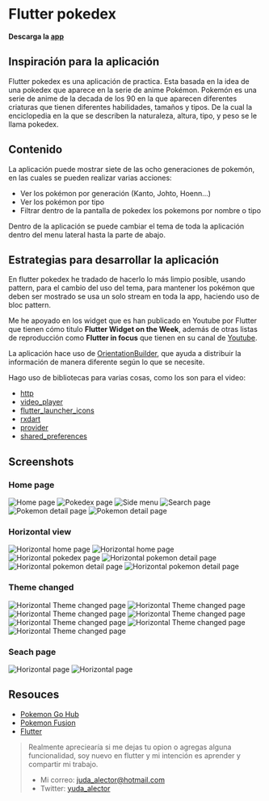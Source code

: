 # Flutter pokedex

**Descarga la 
[app](https://raw.githubusercontent.com/jalector/flutter_pokedex/master/repo/pokedex.apk)**
## Inspiración para la aplicación
Flutter pokedex es una aplicación de practica. Esta basada en la idea de una pokedex que aparece en la serie de anime Pokémon. Pokemón es una serie de anime de la decada de los 90 en la que aparecen diferentes criaturas que tienen diferentes habilidades, tamaños y tipos. De la cual la enciclopedia en la que se describen la naturaleza, altura, tipo, y peso se le llama pokedex. 

## Contenido
La aplicación puede mostrar siete de las ocho generaciones de pokemón, en las cuales se pueden realizar varias acciones: 

- Ver los pokémon por generación (Kanto, Johto, Hoenn...)
- Ver los pokémon por tipo
- Filtrar dentro de la pantalla de pokedex los pokemons por nombre o tipo

Dentro de la aplicación se puede cambiar el tema de toda la aplicación dentro del menu lateral hasta la parte de abajo. 

## Estrategias para desarrollar la aplicación

En flutter pokedex he tradado de hacerlo lo más limpio posible, usando pattern, para el cambio del uso del tema, para mantener los pokémon que deben ser mostrado se usa un solo stream en toda la app, haciendo uso de bloc pattern. 

Me he apoyado en los widget que es han publicado en Youtube por Flutter que tienen cómo titulo **Flutter Widget on the Week**, además de otras listas de reproducción como **Flutter in focus** que tienen en su canal de [Youtube](https://www.youtube.com/flutterdev).  

La aplicación hace uso de [OrientationBuilder](https://api.flutter.dev/flutter/widgets/OrientationBuilder-class.html), que ayuda a distribuir la información de manera diferente según lo que se necesite.

Hago uso de bibliotecas para varias cosas, como los son para el video: 
- [http](https://pub.dev/packages/http)
- [video_player](https://pub.dev/packages/video_player)
- [flutter_launcher_icons](https://pub.dev/packages/flutter_launcher_icons)
- [rxdart](https://pub.dev/packages/rxdart)
- [provider](https://pub.dev/packages/provider)
- [shared_preferences](https://pub.dev/packages/shared_preferences)


## Screenshots
### Home page
![Home page](repo/image01.png)
![Pokedex page](repo/image02.png)
![Side menu](repo/image03.png)
![Search page](repo/image04.png)
![Pokemon detail page](repo/image05.png)
![Pokemon detail page](repo/image06.png)

### Horizontal view
![Horizontal home page](repo/image07.png)
![Horizontal home page](repo/image08.png)
![Horizontal pokedex page](repo/image09.png)
![Horizontal pokemon detail page](repo/image10.png)
![Horizontal pokemon detail page](repo/image11.png)
![Horizontal pokemon detail page](repo/image12.png)

### Theme changed
![Horizontal Theme changed page](repo/image13.png)
![Horizontal Theme changed page](repo/image14.png)
![Horizontal Theme changed page](repo/image15.png)
![Horizontal Theme changed page](repo/image16.png)
![Horizontal Theme changed page](repo/image17.png)
![Horizontal Theme changed page](repo/image18.png)
![Horizontal Theme changed page](repo/image19.png)

### Seach page
![Horizontal page](repo/image20.png)
![Horizontal page](repo/image21.png)


## Resouces
- [Pokemon Go Hub](https://pokemongohub.net/)
- [Pokemon Fusion](https://pokemon.alexonsager.net/)
- [Flutter](https://flutter.dev/)





>Realmente apreciearía si me dejas tu opion o agregas alguna funcionalidad, soy nuevo en flutter y mi intención es aprender y compartir mi trabajo.
>
> - Mi correo: [juda_alector@hotmail.com](mailto:juda_alector@hotmail.com)
> - Twitter: [yuda_alector](https://twitter.com/yuda_alector)